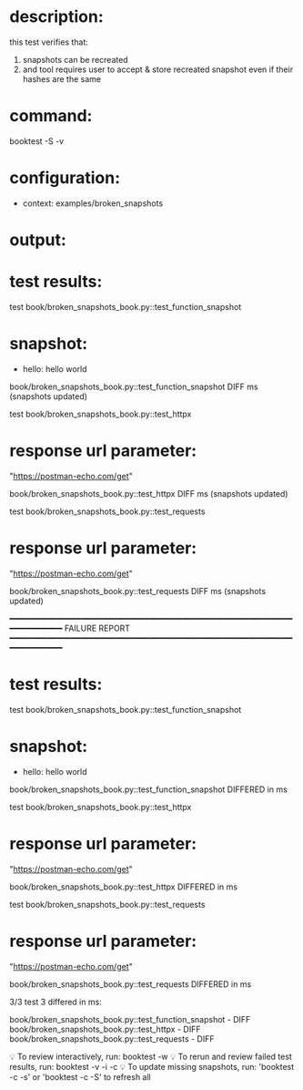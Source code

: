 # description:

this test verifies that:

 1) snapshots can be recreated
 2) and tool requires user to accept & store recreated snapshot even if their hashes are the same

# command:

booktest -S -v

# configuration:

 * context: examples/broken_snapshots

# output:


# test results:

test book/broken_snapshots_book.py::test_function_snapshot

  # snapshot:
  
   * hello: hello world

book/broken_snapshots_book.py::test_function_snapshot DIFF <number> ms (snapshots updated)

test book/broken_snapshots_book.py::test_httpx

  # response url parameter:
  
  "https://postman-echo.com/get"

book/broken_snapshots_book.py::test_httpx DIFF <number> ms (snapshots updated)

test book/broken_snapshots_book.py::test_requests

  # response url parameter:
  
  "https://postman-echo.com/get"

book/broken_snapshots_book.py::test_requests DIFF <number> ms (snapshots updated)


━━━━━━━━━━━━━━━━━━━━━━━━━━━━━━━━━━━━━━━━━━━━━━━━━━━━━━━━━━━━━━━━━━━━━━
FAILURE REPORT
━━━━━━━━━━━━━━━━━━━━━━━━━━━━━━━━━━━━━━━━━━━━━━━━━━━━━━━━━━━━━━━━━━━━━━


# test results:

test book/broken_snapshots_book.py::test_function_snapshot

  # snapshot:
  
   * hello: hello world

book/broken_snapshots_book.py::test_function_snapshot DIFFERED in <number> ms

test book/broken_snapshots_book.py::test_httpx

  # response url parameter:
  
  "https://postman-echo.com/get"

book/broken_snapshots_book.py::test_httpx DIFFERED in <number> ms

test book/broken_snapshots_book.py::test_requests

  # response url parameter:
  
  "https://postman-echo.com/get"

book/broken_snapshots_book.py::test_requests DIFFERED in <number> ms


3/3 test 3 differed in <number> ms:

  book/broken_snapshots_book.py::test_function_snapshot - DIFF
  book/broken_snapshots_book.py::test_httpx - DIFF
  book/broken_snapshots_book.py::test_requests - DIFF


💡 To review interactively, run: booktest -w
💡 To rerun and review failed test results, run: booktest -v -i -c
💡 To update missing snapshots, run: 'booktest -c -s' or 'booktest -c -S' to refresh all


